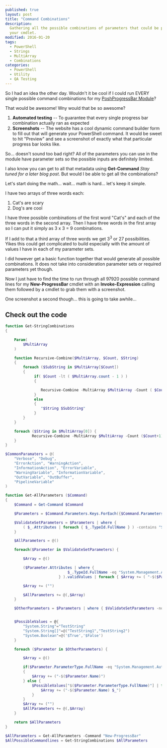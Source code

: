 ```yaml
---
published: true
layout: post
title: "Command Combinations"
description:
  Gathering all the possible combinations of parameters that could be passed to
  your cmdlet.
modified: 2016-01-20
tags:
  - PowerShell
  - Strings
  - MultiArray
  - Combinations
categories:
  - PowerShell
  - Utility
  - QA Testing
---
```


So I had an idea the other day. Wouldn't it be cool if I could run EVERY single
possible command combinations for my
[PoshProgressBar Module](https://tiberriver256.github.io/PoshProgressBar)?

That would be awesome! Wny would that be so awesome?

1. **Automated testing** -- To guarantee that every single progress bar
   combination actually ran as expected
2. **Screenshots** -- The website has a cool dynamic command builder form to
   fill out that will generate your PowerShell command. It would be sweet to hit
   "Preview" and see a screenshot of exactly what that particular progress bar
   looks like.

<!-- more -->

So... doesn't sound too bad right? All of the parameters you can use in the
module have parameter sets so the possible inputs are definitely limited.

I also know you can get to all that metadata using **Get-Command** _Stay tuned
for a later blog post_. But would I be able to get all the combinations?

Let's start doing the math... wait... math is hard... let's keep it simple.

I have two arrays of three words each:

1. Cat's are scary
2. Dog's are cool

I have three possible combinations of the first word "Cat's" and each of the
three words in the second array. Then I have three words in the first array so I
can put it simply as 3 x 3 = 9 combinations.

If I add to that a third array of three words we get 3<sup>3</sup> or 27
possibilities. Yikes this could get complicated to build especially with the
amount of values I have in each of my parameter sets.

I did however get a basic function together that would generate all possible
combinations. It does not take into consideration parameter sets or required
parameters yet though.

Now I just have to find the time to run through all 97920 possible command lines
for my **New-ProgressBar** cmdlet with an **Invoke-Expression** calling them
followed by a cmdlet to grab them with a screenshot.

One screenshot a second though... this is going to take awhile...

## Check out the code

```powershell
function Get-StringCombinations
{

    Param(
        $MultiArray
    )

    function Recursive-Combine($MultiArray, $Count, $String)
    {
        foreach ($SubString in $MultiArray[$Count])
        {
             if( $Count -lt ( $MultiArray.count - 1 ) )
             {

                Recursive-Combine -MultiArray $MultiArray -Count ( $Count + 1 ) -String "$String $SubString"
             }
             else
             {
                "$String $SubString"
             }
        }
    }

    foreach ($String in $MultiArray[0]) {
            Recursive-Combine -MultiArray $MultiArray -Count ($Count+1) -String $String
    }
}

$CommonParamaters = @(
    "Verbose", "Debug",
    "ErrorAction", "WarningAction",
    "InformationAction", "ErrorVariable",
    "WarningVariable", "InformationVariable",
    "OutVariable", "OutBuffer",
    "PipelineVariable"
)

function Get-AllParameters ($Command)
{
    $Command = Get-Command $Command

    $Parameters = $Command.Parameters.Keys.ForEach({$Command.Parameters[$_]}) | where {$CommonParamaters -notcontains $_.Name}

    $ValidateSetParameters = $Parameters | where {
        ( $_.Attributes | foreach { $_.TypeId.FullName } ) -contains "System.Management.Automation.ValidateSetAttribute"
    }

    $AllParameters = @()

    foreach($Parameter in $ValidateSetParameters) {

        $Array = @()

        ($Parameter.Attributes | where {
                            $_.TypeId.FullName -eq "System.Management.Automation.ValidateSetAttribute"
                        } ).validValues | foreach { $Array += ( "-$($Parameter.Name) $_") }

        $Array += ("")

        $AllParameters += @(,$Array)
    }

    $OtherParameters = $Parameters | where { $ValidateSetParameters -notcontains $_ }


    $PossibleValues = @{
        "System.String"="TestString"
        "System.String[]"=@("TestString1","TestString2")
        "System.Boolean"=@('$True','$False')
    }

    foreach ($Parameter in $OtherParameters) {

        $Array = @()

        if($Parameter.ParameterType.FullName -eq "System.Management.Automation.SwitchParameter")
        {
            $Array += ("-$($Parameter.Name)")
        } else {
            $PossibleValues["$($Parameter.ParameterType.FullName)"] | foreach {
                $Array += ("-$($Parameter.Name) $_")
            }
        }
        $Array += ("")
        $AllParameters += @(,$Array)
    }

    return $AllParameters
}

$AllParameters = Get-AllParameters -Command "New-ProgressBar"
$AllPossibleCommandlines = Get-StringCombinations $AllParameters
```
